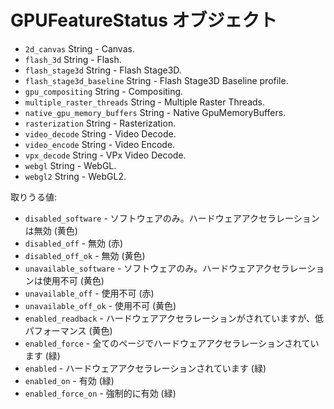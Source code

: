 # GPUFeatureStatus オブジェクト

* `2d_canvas` String - Canvas.
* `flash_3d` String - Flash.
* `flash_stage3d` String - Flash Stage3D.
* `flash_stage3d_baseline` String - Flash Stage3D Baseline profile.
* `gpu_compositing` String - Compositing.
* `multiple_raster_threads` String - Multiple Raster Threads.
* `native_gpu_memory_buffers` String - Native GpuMemoryBuffers.
* `rasterization` String - Rasterization.
* `video_decode` String - Video Decode.
* `video_encode` String - Video Encode.
* `vpx_decode` String - VPx Video Decode.
* `webgl` String - WebGL.
* `webgl2` String - WebGL2.

取りうる値:

* `disabled_software` - ソフトウェアのみ。ハードウェアアクセラレーションは無効 (黄色)
* `disabled_off` - 無効 (赤)
* `disabled_off_ok` - 無効 (黄色)
* `unavailable_software` - ソフトウェアのみ。ハードウェアアクセラレーションは使用不可 (黄色)
* `unavailable_off` - 使用不可 (赤)
* `unavailable_off_ok` - 使用不可 (黄色)
* `enabled_readback` - ハードウェアアクセラレーションがされていますが、低パフォーマンス (黄色)
* `enabled_force` - 全てのページでハードウェアアクセラレーションされています (緑)
* `enabled` - ハードウェアアクセラレーションされています (緑)
* `enabled_on` - 有効 (緑)
* `enabled_force_on` - 強制的に有効 (緑)